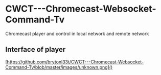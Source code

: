 # CWCT---Chromecast-Websocket-Command-Tv
Chromecast player and control in local network and remote network

## Interface of player

[https://github.com/brytonl33t/CWCT---Chromecast-Websocket-Command-Tv/blob/master/images/unknown.png]()
